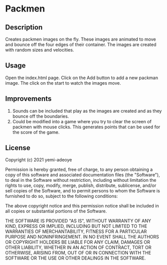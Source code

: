 # Packmen

## Description

Creates packmen images on the fly. These images are animated to move and bounce off the four edges of their container. The images are created with random sizes and velocities.

## Usage

Open the index.html page. Click on the Add button to add a new packman image. The click on the start to watch the images move.

## Improvements

1. Sounds can be included that play as the images are created and as they bounce off the boundaries.
2. Could be modified into a game where you try to clear the screen of packmen with mouse clicks. This generates points that can be used for the score of the game.

## License

Copyright (c) 2021 yemi-adeoye

Permission is hereby granted, free of charge, to any person obtaining a copy of this software and associated documentation files (the "Software"), to deal in the Software without restriction, including without limitation the rights to use, copy, modify, merge, publish, distribute, sublicense, and/or sell copies of the Software, and to permit persons to whom the Software is furnished to do so, subject to the following conditions:

The above copyright notice and this permission notice shall be included in all copies or substantial portions of the Software.

THE SOFTWARE IS PROVIDED "AS IS", WITHOUT WARRANTY OF ANY KIND, EXPRESS OR IMPLIED, INCLUDING BUT NOT LIMITED TO THE WARRANTIES OF MERCHANTABILITY, FITNESS FOR A PARTICULAR PURPOSE AND NONINFRINGEMENT. IN NO EVENT SHALL THE AUTHORS OR COPYRIGHT HOLDERS BE LIABLE FOR ANY CLAIM, DAMAGES OR OTHER LIABILITY, WHETHER IN AN ACTION OF CONTRACT, TORT OR OTHERWISE, ARISING FROM, OUT OF OR IN CONNECTION WITH THE SOFTWARE OR THE USE OR OTHER DEALINGS IN THE SOFTWARE.
